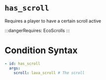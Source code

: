# `has_scroll`

Requires a player to have a certain scroll active

:::dangerRequires:
EcoScrolls
:::

# Condition Syntax
```yaml
- id: has_scroll
  args:
    scroll: lava_scroll # The scroll
```
